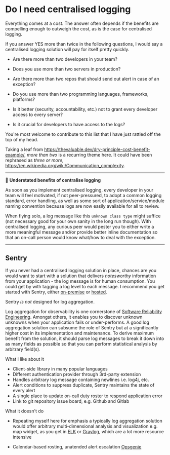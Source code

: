 # Do I need centralised logging

Everything comes at a cost. The answer often depends if the benefits are 
compelling enough to outweigh the cost, as is the case for centralised logging.

If you answer YES more than twice in the following questions, I would say
a centralised logging solution will pay for itself pretty quickly.

- Are there more than two developers in your team?

- Does you use more than two servers in production?

- Are there more than two repos that should send out alert in case of an exception?

- Do you use more than two programming languages, frameworks, platforms?

- Is it better (security, accountability, etc.) not to grant 
  every developer access to every server?

- Is it crucial for developers to have access to the logs?

You're most welcome to contribute to this list that I have just rattled off
the top of my head.

Taking a leaf from <https://thevaluable.dev/dry-principle-cost-benefit-example/>,
*more than two* is a recurring theme here. It could have been rephrased as
*three or more*, <https://en.wikipedia.org/wiki/Communication_complexity>.

---
:gift: **Understated benefits of centralise logging**

As soon as you implement centralised logging, every developer in your team 
will feel motivated, if not peer-pressured, to adopt a common logging standard,
error handling, as well as some sort of application/service/module naming convention
because logs are now easily available for all to review.

When flying solo, a log message like this `unknown class type` might suffice
(not necessary good for your own sanity in the long run though). With centralised logging,
any curious peer would pester you to either write a more meaningful message and/or 
provide better inline documentation so that an on-call person would know what/how
to deal with the exception.

---

## Sentry

If you never had a centralised logging solution in place, chances are you would want
to start with a solution that delivers *notesworthy* information from your application - the log
message is for human consumption. You could get by with tagging a log level to each message.
I recommend you get started with Sentry, either [on-premise](https://github.com/getsentry/onpremise)
or [hosted](https://sentry.io/welcome/).

Sentry *is not* designed for log aggregation.

Log aggregation for observability is one cornerstone of 
[Software Reliability Engineering](https://landing.google.com/sre/books/).
Amongst others, it enables you to discover unknown unknowns when your application 
fails or under-performs. A good log aggregation solution can subsume the role of Sentry
but at a significantly higher cost in its implementation and maintenance.
To derive maximum benefit from the solution, it should parse log messages to break it 
down into as many fields as possible so that you can perform statistical analysis by 
arbitrary field(s).

What I like about it

- Client-side library in many popular languages
- Different authentication provider through 3rd-party extension
- Handles arbitrary log message containing newlines i.e. log4j, etc.
- Alert conditions to suppress duplicate, Sentry maintains the state of every alert
- A single place to update on-call duty roster to respond application error
- Link to git repository issue board, e.g. Github and Gitlab

What it doesn't do

- Repeating myself here for emphasis a typically log aggregation solution would offer
  arbitrary multi-dimensional analysis and visualization e.g. map widget, as you get in 
  [ELK](https://www.elastic.co/what-is/elk-stack) or 
  [Graylog](https://www.graylog.org/), which are a lot more resource intensive
  
- Calendar-based rosting, unatended alert escalation [Opsgenie](https://www.atlassian.com/software/opsgenie)






